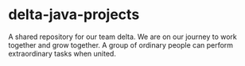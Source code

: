 # delta-java-projects
A shared repository for our team delta. We are on our journey to work together and grow together. A group of ordinary people can perform extraordinary tasks when united.
